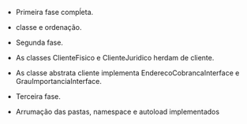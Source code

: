 - Primeira fase compĺeta.
- classe e ordenação.

- Segunda fase.
- As classes ClienteFisico e ClienteJuridico herdam de cliente.
- As classe abstrata cliente implementa EnderecoCobrancaInterface e GrauImportanciaInterface.


- Terceira fase.
- Arrumação das pastas,  namespace e autoload implementados